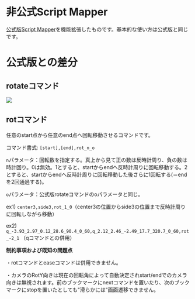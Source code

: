 # 非公式Script Mapper
[公式版Script Mapper](https://github.com/hibit-at/Scriptmapper)を機能拡張したものです。基本的な使い方は公式版と同じです。

# 公式版との差分

## rotateコマンド

![](https://raw.github.com/wiki/rei05/Scriptmapper/images/rotate_sample.gif)

## rotコマンド

任意のstart点から任意のend点へ回転移動させるコマンドです。

コマンド書式: `[start],[end],rot_n_o`

`n`パラメータ：回転数を指定する。真上から見て正の数は反時計周り、負の数は時計回り。0は無効。1とすると、startからendへ反時計周りに回転移動する。2とすると、startからendへ反時計周りに回転移動した後さらに1回転する(＝endを2回通過する)。

`o`パラメータ：公式版rotateコマンドのoパラメータと同じ。



ex1) `center3,side3,rot_1_0`（center3の位置からside3の位置まで反時計周りに回転しながら移動）

ex2) `q_-3.93_2.97_0.12_28.6_90.4_0_60,q_2.12_2.46_-2.49_17.7_320.7_0_60,rot_-2_1` （qコマンドとの併用）


**制約事項および既知の問題点**

・rotコマンドとeaseコマンドは併用できません。

・カメラのRotY向きは現在の回転角によって自動決定されstart/endでのカメラ向きは無視されます。前のブックマークにnextコマンドを置いたり、次のブックマークにstopを置いたとしても"滑らかには"画面遷移できません。
